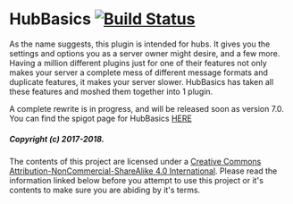 # HubBasics [![Build Status](https://travis-ci.com/Fabricio20/HubBasics.svg?branch=rewrite)](https://travis-ci.com/Fabricio20/HubBasics)

As the name suggests, this plugin is intended for hubs. It gives you the settings and options you as a server owner might desire, and
a few more. Having a million different plugins just for one of their features not only makes your server a complete mess of different
message formats and duplicate features, it makes your server slower. HubBasics has taken all these features and moshed them together
into 1 plugin.

A complete rewrite is in progress, and will be released soon as version 7.0. You can find the spigot page for HubBasics [HERE](https://www.spigotmc.org/resources/hubbasics.2654/) 

##### Copyright (c) 2017-2018.

The contents of this project are licensed under a [Creative Commons Attribution-NonCommercial-ShareAlike 4.0 International](https://creativecommons.org/licenses/by-nc-sa/4.0/). 
Please read the information linked below before you attempt to use this project or it's contents to make sure you are abiding by it's terms.